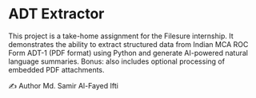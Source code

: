 # ADT Extractor 

This project is a take-home assignment for the Filesure internship. It demonstrates the ability to extract structured data from Indian MCA ROC Form ADT-1 (PDF format) using Python and generate AI-powered natural language summaries. Bonus: also includes optional processing of embedded PDF attachments.


✍️ Author
Md. Samir Al-Fayed Ifti
